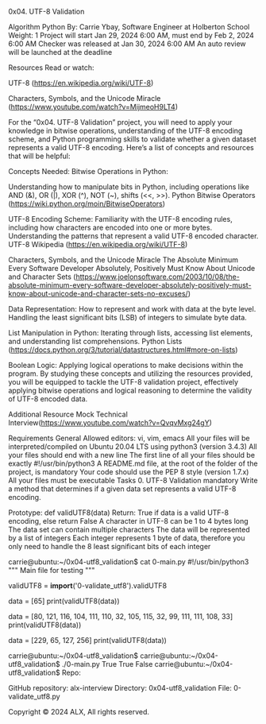 0x04. UTF-8 Validation

Algorithm
Python
 By: Carrie Ybay, Software Engineer at Holberton School
 Weight: 1
 Project will start Jan 29, 2024 6:00 AM, must end by Feb 2, 2024 6:00 AM
 Checker was released at Jan 30, 2024 6:00 AM
 An auto review will be launched at the deadline


Resources
Read or watch:

UTF-8
(https://en.wikipedia.org/wiki/UTF-8)

Characters, Symbols, and the Unicode Miracle
(https://www.youtube.com/watch?v=MijmeoH9LT4)


For the “0x04. UTF-8 Validation” project, you will need to apply your knowledge in bitwise operations, understanding of the UTF-8 encoding scheme, and Python programming skills to validate whether a given dataset represents a valid UTF-8 encoding. Here’s a list of concepts and resources that will be helpful:

Concepts Needed:
Bitwise Operations in Python:

Understanding how to manipulate bits in Python, including operations like AND (&), OR (|), XOR (^), NOT (~), shifts (<<, >>).
Python Bitwise Operators (https://wiki.python.org/moin/BitwiseOperators)


UTF-8 Encoding Scheme:
Familiarity with the UTF-8 encoding rules, including how characters are encoded into one or more bytes.
Understanding the patterns that represent a valid UTF-8 encoded character.
UTF-8 Wikipedia (https://en.wikipedia.org/wiki/UTF-8)


Characters, Symbols, and the Unicode Miracle
The Absolute Minimum Every Software Developer Absolutely, Positively Must Know About Unicode and Character Sets (https://www.joelonsoftware.com/2003/10/08/the-absolute-minimum-every-software-developer-absolutely-positively-must-know-about-unicode-and-character-sets-no-excuses/)


Data Representation:
How to represent and work with data at the byte level.
Handling the least significant bits (LSB) of integers to simulate byte data.


List Manipulation in Python:
Iterating through lists, accessing list elements, and understanding list comprehensions.
Python Lists (https://docs.python.org/3/tutorial/datastructures.html#more-on-lists)


Boolean Logic:
Applying logical operations to make decisions within the program.
By studying these concepts and utilizing the resources provided, you will be equipped to tackle the UTF-8 validation project, effectively applying bitwise operations and logical reasoning to determine the validity of UTF-8 encoded data.

Additional Resource
Mock Technical Interview(https://www.youtube.com/watch?v=QvqvMxg24gY)


Requirements
General
Allowed editors: vi, vim, emacs
All your files will be interpreted/compiled on Ubuntu 20.04 LTS using python3 (version 3.4.3)
All your files should end with a new line
The first line of all your files should be exactly #!/usr/bin/python3
A README.md file, at the root of the folder of the project, is mandatory
Your code should use the PEP 8 style (version 1.7.x)
All your files must be executable
Tasks
0. UTF-8 Validation
mandatory
Write a method that determines if a given data set represents a valid UTF-8 encoding.

Prototype: def validUTF8(data)
Return: True if data is a valid UTF-8 encoding, else return False
A character in UTF-8 can be 1 to 4 bytes long
The data set can contain multiple characters
The data will be represented by a list of integers
Each integer represents 1 byte of data, therefore you only need to handle the 8 least significant bits of each integer


carrie@ubuntu:~/0x04-utf8_validation$ cat 0-main.py
#!/usr/bin/python3
"""
Main file for testing
"""

validUTF8 = __import__('0-validate_utf8').validUTF8

data = [65]
print(validUTF8(data))

data = [80, 121, 116, 104, 111, 110, 32, 105, 115, 32, 99, 111, 111, 108, 33]
print(validUTF8(data))

data = [229, 65, 127, 256]
print(validUTF8(data))

carrie@ubuntu:~/0x04-utf8_validation$
carrie@ubuntu:~/0x04-utf8_validation$ ./0-main.py
True
True
False
carrie@ubuntu:~/0x04-utf8_validation$
Repo:

GitHub repository: alx-interview
Directory: 0x04-utf8_validation
File: 0-validate_utf8.py
  
Copyright © 2024 ALX, All rights reserved.


